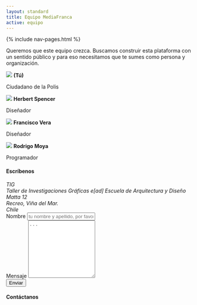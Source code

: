 ```yaml
---
layout: standard
title: Equipo MediaFranca
active: equipo
---
```

<div class='container'>
	{% include nav-pages.html %}
</div>

<div class="air-vertical-jumbo">
	

</div>
<p>Queremos que este equipo crezca. Buscamos construir esta plataforma con un sentido público y para eso necesitamos que te sumes como persona y organización.</p>

<div class='row personas'>
	<div class='col-md-3 tcenter'>
		<img src="{{ site.baseurl }}/images/bio-nn.svg">
		<strong>(Tú)</strong><br>
		<p class='small'>Ciudadano de la Polis</p>
	</div>
	<div class='col-md-3 tcenter'>
		<img src="{{ site.baseurl }}/images/bio-hspencer.svg">
		<strong>Herbert Spencer</strong><br>
		<p class='small'>Diseñador</p>
	</div>
	<div class='col-md-3 tcenter'>
		<img src="{{ site.baseurl }}/images/bio-pancho.svg">
		<strong>Francisco Vera</strong><br>
		<p class='small'>Diseñador</p>
	</div>
	<div class='col-md-3 tcenter'>
		<img src="{{ site.baseurl }}/images/bio-moya.svg">
		<strong>Rodrigo Moya</strong><br>
		<p class='small'>Programador</p>
	</div>
</div>

<div class="row">
	<div class="col-sm-6">
		<h4>Escríbenos</h4>
		<address>TIG<br>Taller de Investigaciones Gráficas
		e[ad] Escuela de Arquitectura y Diseño<br>
		Matta 12<br>
		Recreo, Viña del Mar.<br>
		Chile
		</address>
	</div>
	<div class="col-sm-6">
		<form role="form" action="http://getsimpleform.com/messages?form_api_token=5d10aa4f599a65850aa0de859b5330f5" method="post">
<!-- the redirect_to is optional, the form will redirect to the referrer on submission -->
<input type='hidden' name='redirect_to' value='http://mediafranca.github.io/pags/gracias' />
<!-- all your input fields here.... -->
<div class="form-group">
	<label for="name1" class="control-label">Nombre</label>
	<input type="text" class="form-control" id='name1' name='name' placeholder="tu nombre y apellido, por favor">

</div>
<div class="form-group">
	<label for="message1" class="control-label">Mensaje</label>
	<textarea id='message1' name='message' class='form-control' placeholder='...' rows='10'></textarea>
</div>
<input type='submit' id='' class='btn btn-primary' value='Enviar'>
</form>
	</div>
</div>
<h4>Contáctanos</h4>

